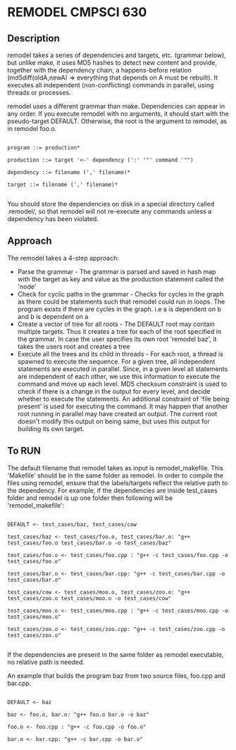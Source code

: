 REMODEL CMPSCI 630
==================
Description
-----------
remodel takes a series of dependencies and targets, etc. (grammar below), but unlike make, it uses MD5 hashes to detect new content and provide, together with the dependency chain, a happens-before relation (md5diff(oldA,newA) => everything that depends on A must be rebuilt). It executes all independent (non-conflicting) commands in parallel, using threads or processes.

remodel uses a different grammar than make. Dependencies can appear in any order. If you execute remodel with no arguments, it should start with the pseudo-target DEFAULT. Otherwise, the root is the argument to remodel, as in remodel foo.o.

<code>
program ::= production* <br/>
production ::= target '<-' dependency (':' '"' command '"") <br/>
dependency ::= filename (',' filename)* <br/>
target ::= filename (',' filename)*<br/>
</code>

You should store the dependencies on disk in a special directory called .remodel/, so that remodel will not re-execute any commands unless a dependency has been violated. 

Approach
--------
The remodel takes a 4-step approach:
  - Parse the grammar - The grammar is parsed and saved in hash map with the target as key and value as the production statement called the 'node' 
  - Check for cyclic paths in the grammar - Checks for cycles in the graph as there could be statements such that remodel could run in loops. The program exists if there are cycles in the graph. i.e a is dependent on b and b is dependent on a
  - Create a vector of tree for all roots - The DEFAULT root may contain multiple targets. Thus it creates a tree for each of the root specified in the grammar. In case the user specifies its own root 'remodel baz', it takes the users root and creates a tree
  - Execute all the trees and its child in threads - For each root, a thread is spawned to execute the sequence. For a given tree, all independent statements are executed in parallel. Since, in a given level all statements are independent of each other, we use this information to execute the command and move up each level. MD5 checksum constraint is used to check if there is a change in the output for every level, and decide whether to execute the statements. An additional constraint of 'file being present' is used for executing the command. It may happen that another root  running in parallel may have created an output. The current root doesn't modify this output on being same, but uses this output for building its own target.   

To RUN
------
The default filename that remodel takes as input is remodel_makefile. This 'Makefile' should be in the same folder as remodel. In order to compile the files using remodel, ensure that the labels/targets reflect the relative path to the dependency. For example, if the dependencies are inside test_cases folder and remodel is up one folder then following will be 'remodel_makefile':

<code>
DEFAULT <- test_cases/baz, test_cases/cow <br/>
test_cases/baz <- test_cases/foo.o, test_cases/bar.o: "g++ test_cases/foo.o test_cases/bar.o -o test_cases/baz"<br/>
test_cases/foo.o <- test_cases/foo.cpp : "g++ -c test_cases/foo.cpp -o test_cases/foo.o"<br/>
test_cases/bar.o <- test_cases/bar.cpp: "g++ -c test_cases/bar.cpp -o test_cases/bar.o"<br/>
test_cases/cow <- test_cases/moo.o, test_cases/zoo.o: "g++ test_cases/zoo.o test_cases/moo.o -o test_cases/cow"<br/>
test_cases/moo.o <- test_cases/moo.cpp : "g++ -c test_cases/moo.cpp -o test_cases/moo.o"<br/>
test_cases/zoo.o <- test_cases/zoo.cpp: "g++ -c test_cases/zoo.cpp -o test_cases/zoo.o"<br/>
</code>


If the dependencies are present in the same folder as remodel executable, no relative path is needed. 

An example that builds the program baz from two source files, foo.cpp and bar.cpp.

<code>
DEFAULT <- baz <br/>
baz <- foo.o, bar.o: "g++ foo.o bar.o -o baz"<br/>
foo.o <- foo.cpp : "g++ -c foo.cpp -o foo.o"<br/>
bar.o <- bar.cpp: "g++ -c bar.cpp -o bar.o"<br/>
</code>
